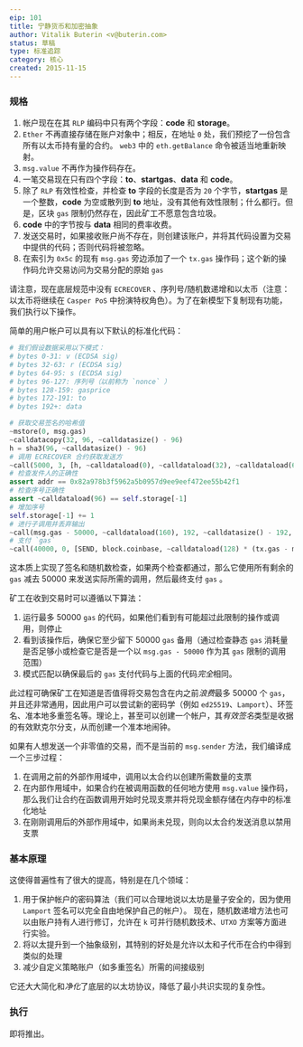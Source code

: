 ```yaml
---
eip: 101
title: 宁静货币和加密抽象
author: Vitalik Buterin <v@buterin.com>
status: 草稿
type: 标准追踪
category: 核心
created: 2015-11-15
---
```


### 规格

1. 帐户现在在其 `RLP` 编码中只有两个字段：**code** 和 **storage**。
2. `Ether` 不再直接存储在账户对象中；相反，在地址 `0` 处，我们预挖了一份包含所有以太币持有量的合约。 `web3` 中的 `eth.getBalance` 命令被适当地重新映射。
3. `msg.value` 不再作为操作码存在。
4. 一笔交易现在只有四个字段：**to**、**startgas**、**data** 和 **code**。
5. 除了 `RLP` 有效性检查，并检查 **to** 字段的长度是否为 `20` 个字节，**startgas** 是一个整数，**code** 为空或散列到 **to** 地址，没有其他有效性限制；什么都行。但是，区块 `gas` 限制仍然存在，因此矿工不愿意包含垃圾。
6. **code** 中的字节按与 **data** 相同的费率收费。
7. 发送交易时，如果接收账户尚不存在，则创建该账户，并将其代码设置为交易中提供的代码；否则代码将被忽略。
8. 在索引为 `0x5c` 的现有 `msg.gas` 旁边添加了一个 `tx.gas` 操作码；这个新的操作码允许交易访问为交易分配的原始 `gas`

请注意，现在底层规范中没有 `ECRECOVER` 、序列号/随机数递增和以太币（注意：以太币将继续在 `Casper PoS` 中扮演特权角色）。为了在新模型下复制现有功能，我们执行以下操作。

简单的用户帐户可以具有以下默认的标准化代码：

```python
# 我们假设数据采用以下模式：
# bytes 0-31: v (ECDSA sig)
# bytes 32-63: r (ECDSA sig)
# bytes 64-95: s (ECDSA sig)
# bytes 96-127: 序列号（以前称为 `nonce` ）
# bytes 128-159: gasprice
# bytes 172-191: to
# bytes 192+: data

# 获取交易签名的哈希值
~mstore(0, msg.gas)
~calldatacopy(32, 96, ~calldatasize() - 96)
h = sha3(96, ~calldatasize() - 96)
# 调用 ECRECOVER 合约获取发送方
~call(5000, 3, [h, ~calldataload(0), ~calldataload(32), ~calldataload(64)], 128, ref(addr), 32)
# 检查发件人的正确性
assert addr == 0x82a978b3f5962a5b0957d9ee9eef472ee55b42f1
# 检查序号正确性
assert ~calldataload(96) == self.storage[-1]
# 增加序号
self.storage[-1] += 1
# 进行子调用并丢弃输出
~call(msg.gas - 50000, ~calldataload(160), 192, ~calldatasize() - 192, 0, 0)
# 支付 `gas`
~call(40000, 0, [SEND, block.coinbase, ~calldataload(128) * (tx.gas - msg.gas + 50000)], 96, 0, 0)
```

这本质上实现了签名和随机数检查，如果两个检查都通过，那么它使用所有剩余的 `gas` 减去 50000 来发送实际所需的调用，然后最终支付 `gas` 。

矿工在收到交易时可以遵循以下算法：

1. 运行最多 50000 `gas` 的代码，如果他们看到有可能超过此限制的操作或调用，则停止
2. 看到该操作后，确保它至少留下 50000 `gas` 备用（通过检查静态 `gas` 消耗量是否足够小或检查它是否是一个以 `msg.gas - 50000` 作为其 `gas` 限制的调用范围）
3. 模式匹配以确保最后的 `gas` 支付代码与上面的代码*完全*相同。

此过程可确保矿工在知道是否值得将交易包含在内之前*浪费*最多 50000 个 `gas`，并且还非常通用，因此用户可以尝试新的密码学（例如 `ed25519`、`Lamport`）、环签名、准本地多重签名等。理论上，甚至可以创建一个帐户，其*有效签名*类型是收据的有效默克尔分支，从而创建一个准本地闹钟。

如果有人想发送一个非零值的交易，而不是当前的 `msg.sender` 方法，我们编译成一个三步过程：

1. 在调用之前的外部作用域中，调用以太合约以创建所需数量的支票
2. 在内部作用域中，如果合约在被调用函数的任何地方使用 `msg.value` 操作码，那么我们让合约在函数调用开始时兑现支票并将兑现金额存储在内存中的标准化地址
3. 在刚刚调用后的外部作用域中，如果尚未兑现，则向以太合约发送消息以禁用支票

### 基本原理

这使得普遍性有了很大的提高，特别是在几个领域：

1. 用于保护帐户的密码算法（我们可以合理地说以太坊是量子安全的，因为使用 `Lamport` 签名可以完全自由地保护自己的帐户）。 现在，随机数递增方法也可以由账户持有人进行修订，允许在 `k` 可并行随机数技术、`UTXO` 方案等方面进行实验。
2. 将以太提升到一个抽象级别，其特别的好处是允许以太和子代币在合约中得到类似的处理
3. 减少自定义策略账户（如多重签名）所需的间接级别

它还大大简化和*净化*了底层的以太坊协议，降低了最小共识实现的复杂性。

### 执行

即将推出。
